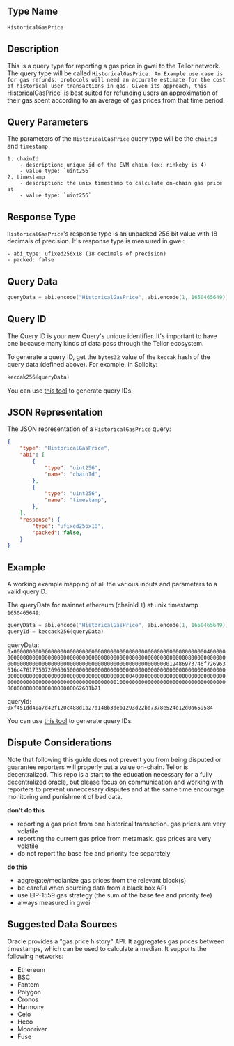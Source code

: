 
## Type Name

`HistoricalGasPrice`


## Description

This is a query type for reporting a gas price in gwei to the Tellor network. The query type will be called `HistoricalGasPrice. An Example use case is for gas refunds: protocols will need an accurate estimate for the cost of historical user transactions in gas. Given its approach, this `HistoricalGasPrice` is best suited for refunding users an approximation of their gas spent according to an average of gas prices from that time period.


## Query Parameters

The parameters of the `HistoricalGasPrice` query type will be the `chainId` and `timestamp`

```
1. chainId
    - description: unique id of the EVM chain (ex: rinkeby is 4)
    - value type: `uint256`
2. timestamp
    - description: the unix timestamp to calculate on-chain gas price at
    - value type: `uint256`
```


## Response Type

`HistoricalGasPrice`'s response type is an unpacked 256 bit value with 18 decimals of precision. It's response type is measured in gwei:
```
- abi_type: ufixed256x18 (18 decimals of precision)
- packed: false
```


## Query Data

```s
queryData = abi.encode("HistoricalGasPrice", abi.encode(1, 1650465649))
```

## Query ID

The Query ID is your new Query's unique identifier. It's important to have one because many kinds of data pass through the Tellor ecosystem.

To generate a query ID, get the `bytes32` value of the `keccak` hash of the query data (defined above). For example, in Solidity:

```s
keccak256(queryData)
```

You can use [this tool](https://queryidbuilder.herokuapp.com/custom) to generate query IDs.


## JSON Representation
The JSON representation of a `HistoricalGasPrice` query:
```json
{
    "type": "HistoricalGasPrice",
    "abi": [
        {
            "type": "uint256",
            "name": "chainId",
        },
        {
            "type": "uint256",
            "name": "timestamp",
        },
    ],
    "response": {
        "type": "ufixed256x18",
        "packed": false,
    }
}
```


## Example
A working example mapping of all the various inputs and parameters to a valid queryID. 

The queryData for mainnet ethereum (chainId `1`) at unix timestamp `1650465649`:

```s
queryData = abi.encode("HistoricalGasPrice", abi.encode(1, 1650465649))
queryId = keccack256(queryData)
```

queryData: `0x000000000000000000000000000000000000000000000000000000000000004000000000000000000000000000000000000000000000000000000000000000800000000000000000000000000000000000000000000000000000000000000012486973746f726963616c47617350726963650000000000000000000000000000000000000000000000000000000000000000000000000000000000000000004000000000000000000000000000000000000000000000000000000000000000010000000000000000000000000000000000000000000000000000000062601b71`

queryId:
`0xf451dd40a7d42f120c488d1b27d148b3deb1293d22bd7378e524e12d0a659584`

You can use [this tool](https://queryidbuilder.herokuapp.com/custom) to generate query IDs.


## Dispute Considerations

Note that following this guide does not prevent you from being disputed or guarantee reporters will properly put a value on-chain. Tellor is decentralized.  This repo is a start to the education necessary for a fully decentralized oracle, but please focus on communication and working with reporters to prevent unneccesary disputes and at the same time encourage monitoring and punishment of bad data. 

**don't do this**
- reporting a gas price from one historical transaction. gas prices are very volatile
- reporting the current gas price from metamask. gas prices are very volatile
- do not report the base fee and priority fee separately

**do this**
- aggregate/medianize gas prices from the relevant block(s)
- be careful when sourcing data from a black box API
- use EIP-1559 gas strategy (the sum of the base fee and priority fee)
- always measured in gwei



## Suggested Data Sources

Oracle provides a "gas price history" API. It aggregates gas prices between timestamps, which can be used to calculate a median. It supports the following networks:
- Ethereum
- BSC
- Fantom
- Polygon
- Cronos
- Harmony
- Celo
- Heco
- Moonriver
- Fuse
